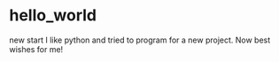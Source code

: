 # hello_world
new start
I like python and tried to program for a new project.
Now best wishes for me!
